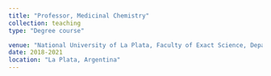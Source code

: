 ```yaml
---
title: "Professor, Medicinal Chemistry"
collection: teaching
type: "Degree course"

venue: "National University of La Plata, Faculty of Exact Science, Department of Biological Sciences"
date: 2018-2021
location: "La Plata, Argentina"
---
```


